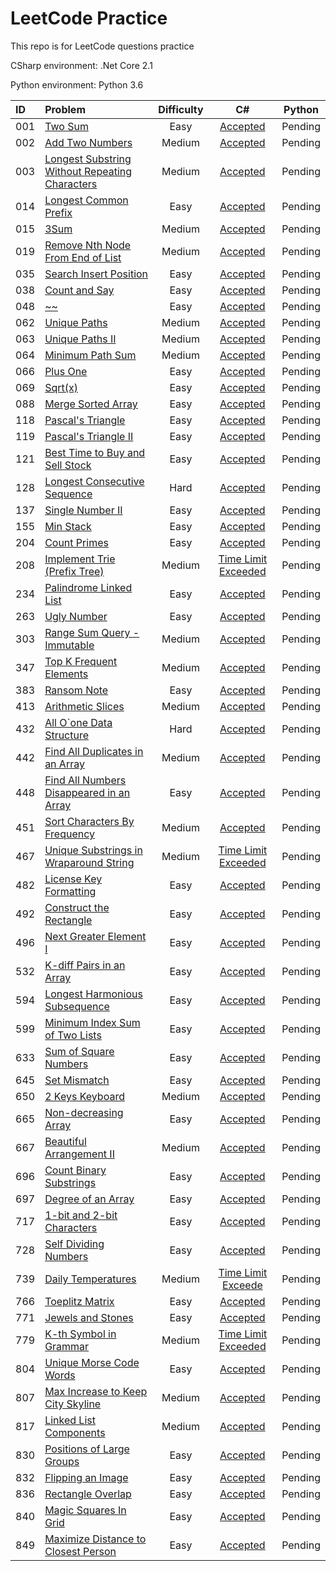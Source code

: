 # LeetCode Practice
This repo is for LeetCode questions practice

CSharp environment: .Net Core 2.1

Python environment: Python 3.6

|ID|Problem|Difficulty|C#|Python|
|:---|:---|:---:|:---:|:---:|
|001|[Two Sum](https://leetcode.com/problems/two-sum/)|Easy|[Accepted](/CSharp/Solutions/1.cs)|Pending|
|002|[Add Two Numbers](https://leetcode.com/problems/add-two-numbers/)|Medium|[Accepted](/CSharp/Solutions/2.cs)|Pending|
|003|[Longest Substring Without Repeating Characters](https://leetcode.com/problems/longest-substring-without-repeating-characters/description/)|Medium|[Accepted](/CSharp/Solutions/3.cs)|Pending|
|014|[Longest Common Prefix](https://leetcode.com/problems/longest-common-prefix/description/)|Easy|[Accepted](/CSharp/Solutions/14.cs)|Pending|
|015|[3Sum](https://leetcode.com/problems/3sum/description/)|Medium|[Accepted](/CSharp/Solutions/15.cs)|Pending|
|019|[Remove Nth Node From End of List](https://leetcode.com/problems/remove-nth-node-from-end-of-list/description/)|Medium|[Accepted](/CSharp/Solutions/19.cs)|Pending|
|035|[Search Insert Position](https://leetcode.com/problems/search-insert-position)|Easy|[Accepted](/CSharp/Solutions/35.cs)|Pending|
|038|[Count and Say](https://leetcode.com/problems/count-and-say/description/)|Easy|[Accepted](/CSharp/Solutions/38.cs)|Pending|
|048|[~~](https://leetcode.com/problems/count-and-say/description/)|Easy|[Accepted](/CSharp/Solutions/38.cs)|Pending|
|062|[Unique Paths](https://leetcode.com/problems/unique-paths/description/)|Medium|[Accepted](/CSharp/Solutions/62.cs)|Pending|
|063|[Unique Paths II](https://leetcode.com/problems/unique-paths-ii/description/)|Medium|[Accepted](/CSharp/Solutions/63.cs)|Pending|
|064|[Minimum Path Sum](https://leetcode.com/problems/minimum-path-sum/description/)|Medium|[Accepted](/CSharp/Solutions/64.cs)|Pending|
|066|[Plus One](https://leetcode.com/problems/plus-one/description/)|Easy|[Accepted](/CSharp/Solutions/66.cs)|Pending|
|069|[Sqrt(x)](https://leetcode.com/problems/sqrtx/description/)|Easy|[Accepted](/CSharp/Solutions/69.cs)|Pending|
|088|[Merge Sorted Array](https://leetcode.com/problems/merge-sorted-array/description/)|Easy|[Accepted](/CSharp/Solutions/88.cs)|Pending|
|118|[Pascal's Triangle](https://leetcode.com/problems/pascals-triangle/description/)|Easy|[Accepted](/CSharp/Solutions/118.cs)|Pending|
|119|[Pascal's Triangle II](https://leetcode.com/problems/pascals-triangle-ii/description/)|Easy|[Accepted](/CSharp/Solutions/119.cs)|Pending|
|121|[Best Time to Buy and Sell Stock](https://leetcode.com/problems/best-time-to-buy-and-sell-stock/description/)|Easy|[Accepted](/CSharp/Solutions/121.cs)|Pending|
|128|[Longest Consecutive Sequence](https://leetcode.com/problems/longest-consecutive-sequence/description/)|Hard|[Accepted](/CSharp/Solutions/128.cs)|Pending|
|137|[Single Number II](https://leetcode.com/problems/single-number-ii/description/)|Easy|[Accepted](/CSharp/Solutions/137.cs)|Pending|
|155|[Min Stack](https://leetcode.com/problems/min-stack/description/)|Easy|[Accepted](/CSharp/Solutions/155.cs)|Pending|
|204|[Count Primes](https://leetcode.com/problems/count-primes/description/)|Easy|[Accepted](/CSharp/Solutions/204.cs)|Pending|
|208|[Implement Trie (Prefix Tree)](https://leetcode.com/problems/implement-trie-prefix-tree/description/)|Medium|[Time Limit Exceeded](/CSharp/Solutions/208.cs)|Pending|
|234|[Palindrome Linked List](https://leetcode.com/problems/palindrome-linked-list/description/)|Easy|[Accepted](/CSharp/Solutions/234.cs)|Pending|
|263|[Ugly Number](https://leetcode.com/problems/ugly-number/description/)|Easy|[Accepted](/CSharp/Solutions/263.cs)|Pending|
|303|[Range Sum Query - Immutable](https://leetcode.com/problems/range-sum-query-immutable/description/)|Medium|[Accepted](/CSharp/Solutions/303.cs)|Pending|
|347|[Top K Frequent Elements](https://leetcode.com/problems/top-k-frequent-elements/description/)|Medium|[Accepted](/CSharp/Solutions/347.cs)|Pending|
|383|[Ransom Note](https://leetcode.com/problems/ransom-note/description/)|Easy|[Accepted](/CSharp/Solutions/383.cs)|Pending|
|413|[Arithmetic Slices](https://leetcode.com/problems/arithmetic-slices/description/)|Medium|[Accepted](/CSharp/Solutions/413.cs)|Pending|
|432|[All O`one Data Structure](https://leetcode.com/problems/all-oone-data-structure/description/)|Hard|[Accepted](/CSharp/Solutions/432.cs)|Pending|
|442|[Find All Duplicates in an Array](https://leetcode.com/problems/find-all-duplicates-in-an-array/description/)|Medium|[Accepted](/CSharp/Solutions/442.cs)|Pending|
|448|[Find All Numbers Disappeared in an Array](https://leetcode.com/problems/find-all-numbers-disappeared-in-an-array/description/)|Easy|[Accepted](/CSharp/Solutions/448.cs)|Pending|
|451|[Sort Characters By Frequency](https://leetcode.com/problems/sort-characters-by-frequency/description/)|Medium|[Accepted](/CSharp/Solutions/451.cs)|Pending|
|467|[Unique Substrings in Wraparound String](https://leetcode.com/problems/unique-substrings-in-wraparound-string/description/)|Medium|[Time Limit Exceeded](/CSharp/Solutions/467.cs)|Pending|
|482|[License Key Formatting](https://leetcode.com/problems/license-key-formatting/description/)|Easy|[Accepted](/CSharp/Solutions/482.cs)|Pending|
|492|[Construct the Rectangle](https://leetcode.com/problems/construct-the-rectangle/description/)|Easy|[Accepted](/CSharp/Solutions/492.cs)|Pending|
|496|[Next Greater Element I](https://leetcode.com/problems/next-greater-element-i/description/)|Easy|[Accepted](/CSharp/Solutions/496.cs)|Pending|
|532|[K-diff Pairs in an Array](https://leetcode.com/problems/k-diff-pairs-in-an-array/description/)|Easy|[Accepted](/CSharp/Solutions/532.cs)|Pending|
|594|[Longest Harmonious Subsequence](https://leetcode.com/problems/longest-harmonious-subsequence)|Easy|[Accepted](/CSharp/Solutions/594.cs)|Pending|
|599|[Minimum Index Sum of Two Lists](https://leetcode.com/problems/minimum-index-sum-of-two-lists/description/)|Easy|[Accepted](/CSharp/Solutions/599.cs)|Pending|
|633|[Sum of Square Numbers](https://leetcode.com/problems/sum-of-square-numbers/description/)|Easy|[Accepted](/CSharp/Solutions/633.cs)|Pending|
|645|[Set Mismatch](https://leetcode.com/problems/set-mismatch/description/)|Easy|[Accepted](/CSharp/Solutions/645.cs)|Pending|
|650|[2 Keys Keyboard](https://leetcode.com/problems/2-keys-keyboard/description/)|Medium|[Accepted](/CSharp/Solutions/650.cs)|Pending|
|665|[Non-decreasing Array](https://leetcode.com/problems/non-decreasing-array/description/)|Easy|[Accepted](/CSharp/Solutions/665.cs)|Pending|
|667|[Beautiful Arrangement II](https://leetcode.com/problems/beautiful-arrangement-ii/description/)|Medium|[Accepted](/CSharp/Solutions/667.cs)|Pending|
|696|[Count Binary Substrings](https://leetcode.com/problems/count-binary-substrings/description/)|Easy|[Accepted](/CSharp/Solutions/696.cs)|Pending|
|697|[Degree of an Array](https://leetcode.com/problems/degree-of-an-array/description/)|Easy|[Accepted](/CSharp/Solutions/697.cs)|Pending|
|717|[1-bit and 2-bit Characters](https://leetcode.com/problems/1-bit-and-2-bit-characters/description/)|Easy|[Accepted](/CSharp/Solutions/717.cs)|Pending|
|728|[Self Dividing Numbers](https://leetcode.com/problems/self-dividing-numbers/description/)|Easy|[Accepted](/CSharp/Solutions/728.cs)|Pending|
|739|[Daily Temperatures](https://leetcode.com/problems/daily-temperatures/description/)|Medium|[Time Limit Exceede](/CSharp/Solutions/739.cs)|Pending|
|766|[Toeplitz Matrix](https://leetcode.com/problems/toeplitz-matrix/description/)|Easy|[Accepted](/CSharp/Solutions/766.cs)|Pending|
|771|[Jewels and Stones](https://leetcode.com/problems/jewels-and-stones/description/)|Easy|[Accepted](/CSharp/Solutions/771.cs)|Pending|
|779|[K-th Symbol in Grammar](https://leetcode.com/problems/k-th-symbol-in-grammar/description/)|Medium|[Time Limit Exceeded](/CSharp/Solutions/779.cs)|Pending|
|804|[Unique Morse Code Words](https://leetcode.com/problems/unique-morse-code-words/description/)|Easy|[Accepted](/CSharp/Solutions/804.cs)|Pending|
|807|[Max Increase to Keep City Skyline](https://leetcode.com/problems/max-increase-to-keep-city-skyline/description/)|Medium|[Accepted](/CSharp/Solutions/807.cs)|Pending|
|817|[Linked List Components](https://leetcode.com/problems/linked-list-components/description/)|Medium|[Accepted](/CSharp/Solutions/817.cs)|Pending|
|830|[Positions of Large Groups](https://leetcode.com/problems/positions-of-large-groups/description/)|Easy|[Accepted](/CSharp/Solutions/830.cs)|Pending|
|832|[Flipping an Image](https://leetcode.com/problems/flipping-an-image/description/)|Easy|[Accepted](/CSharp/Solutions/832.cs)|Pending|
|836|[Rectangle Overlap](https://leetcode.com/problems/rectangle-overlap/description/)|Easy|[Accepted](/CSharp/Solutions/836.cs)|Pending|
|840|[Magic Squares In Grid](https://leetcode.com/problems/magic-squares-in-grid/description/)|Easy|[Accepted](/CSharp/Solutions/840.cs)|Pending|
|849|[Maximize Distance to Closest Person](https://leetcode.com/problems/maximize-distance-to-closest-person/description/)|Easy|[Accepted](/CSharp/Solutions/849.cs)|Pending|